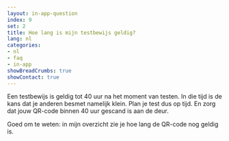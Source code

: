 ```yaml
---
layout: in-app-question
index: 9
set: 2
title: Hoe lang is mijn testbewijs geldig?
lang: nl
categories:
- nl
- faq
- in-app
showBreadCrumbs: true
showContact: true
---
```

Een testbewijs is geldig tot 40 uur na het moment van testen. In die tijd is de kans dat je anderen besmet namelijk klein. Plan je test dus op tijd. En zorg dat jouw QR-code binnen 40 uur gescand is aan de deur.

Goed om te weten: in mijn overzicht zie je hoe lang de QR-code nog geldig is.
